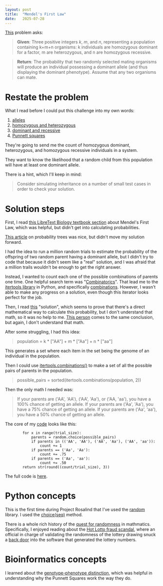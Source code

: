 ```yaml
---
layout: post
title:  "Mendel's First Law"
date:   2025-07-28
---
```


[This](https://rosalind.info/problems/iprb/) problem asks:

> **Given**: Three positive integers _k_, _m_, and _n_, representing a population containing k+m+n organisms: k individuals are homozygous dominant for a factor, m are heterozygous, and n are homozygous recessive.

> **Return**: The probability that two randomly selected mating organisms will produce an individual possessing a dominant allele (and thus displaying the dominant phenotype). Assume that any two organisms can mate.

<!--break-->

#  Restate the problem
What I read before I could put this challenge into my own words:
1. [alleles](https://rosalind.info/glossary/allele/)
2. [homozygous and heterozygous](https://my.clevelandclinic.org/health/articles/homozygous)
3. [dominant and recessive](https://learn.genetics.utah.edu/content/basics/patterns/)
4. [Punnett squares](https://en.wikipedia.org/wiki/Punnett_square)

They're going to send me the count of homozygous dominant, heterozygous, and homozygous recessive individuals in a system.

They want to know the likelihood that a random child from this population will have at least one dominant allele.

There is a hint, which I'll keep in mind:
> Consider simulating inheritance on a number of small test cases in order to check your solution.

# Solution steps
First, I read [this LibreText Biology textbook section](https://bio.libretexts.org/Bookshelves/Genetics/Online_Open_Genetics_(Nickle_and_Barrette-Ng)/03%3A_Genetic_Analysis_of_Single_Genes/3.01%3A__Mendels_First_Law) about Mendel's First Law, which was helpful, but didn't get into calculating probabilities.

[This article](https://mathsathome.com/probability-tree-diagrams/) on probability trees was nice, but didn't move my solution forward.

I had the idea to run a million random trials to estimate the probability of the offspring of two random parent having a dominant allele,
but I didn't try to code that because it didn't seem like a "real" solution, and I was afraid that a million trails wouldn't be  enough to get the right answer.

Instead, I wanted to count each one of the possible combinations of parents one time. One helpful search term was "[Combinatorics](https://en.wikipedia.org/wiki/Combinatorics)".
That lead me to the [itertools library](https://docs.python.org/3/library/itertools.html) in Python, and specifically [combinations](https://docs.python.org/3/library/itertools.html#itertools.combinations).
However, I wasn't able to make any progress on a solution, even though this iterator looks perfect for the job.

Then, I read [this](https://susannahgo.wordpress.com/wp-content/uploads/2015/11/rosalind-iprb.pdf) "solution", which seems to prove that there's a direct mathematical
way to calculate this probability, but I don't understand that math, so it was no help to me. [This person](https://saradoesbioinformatics.blogspot.com/2016/06/mendels-first-law.html) comes to the same conclusion, but again, I don't understand that math.

After some struggling, I had this idea:
>   population = k * ["AA"] + m * ["Aa"] + n * ["aa"]

This generates a set where each item in the set being the genome of an individual in the population.

Then I could use [itertools.combinations()](https://docs.python.org/3/library/itertools.html#itertools.combinations)
to make a set of all the possible pairs of parents in the population.

> possible_pairs = sorted(itertools.combinations(population, 2))

Then the only math I needed was:

> If your parents are ('AA', 'AA'), ('AA', 'Aa'), or ('AA, 'aa'), you have a 100% chance of getting an allele.
> If your parents are ('Aa', 'Aa'), you have a 75% chance of getting an allele.
> If your parents are ('Aa', 'aa'), you have a 50% chance of getting an allele.

The core of my [code](https://github.com/rmbryan71/rosalind/blob/main/solution-code/iprb.py) looks like this:
```aiignore
        for x in range(trial_size):
            parents = random.choice(possible_pairs)
            if parents in (('AA', 'AA'), ('AA', 'Aa'), ('AA', 'aa')):
                count += 1
            if parents == ('Aa', 'Aa'):
                count += .75
            if parents == ('Aa', 'aa'):
                count += .50
        return str(round((count/trial_size), 3))
```

The full code is [here](https://github.com/rmbryan71/rosalind/blob/main/solution-code/iprb.py).

# Python concepts
This is the first time during Project Rosalind that I've used the [random](https://docs.python.org/3/library/random.html) library. I used the [choice(seq)](https://docs.python.org/3/library/random.html#random.choice) method.

There is a whole rich history of the [quest for randomness](https://en.wikipedia.org/wiki/Random_number_generation) in mathmatics. Specifically, I enjoyed reading about the [Hot Lotto fraud scandal](https://en.wikipedia.org/wiki/Hot_Lotto_fraud_scandal), where an official in charge of validating the randomness of the lottery drawing snuck a [back door](https://en.wikipedia.org/wiki/Backdoor_(computing)) into the software that generated the lottery numbers.

# Bioinformatics concepts
I learned about the [genotype-phenotype distinction](https://en.wikipedia.org/wiki/Genotype%E2%80%93phenotype_distinction), which was helpful in understanding why the Punnett Squares work the way they do.